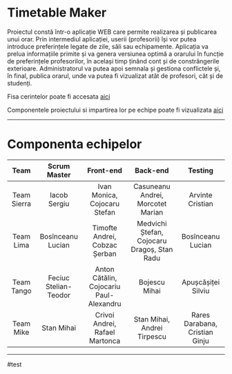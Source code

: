 # Timetable Maker
Proiectul constă într-o aplicație WEB care permite realizarea și publicarea unui orar. Prin intermediul aplicației, userii (profesorii) își vor putea introduce preferințele legate de zile, săli sau echipamente. Aplicația va prelua informațiile primite și va genera versiunea optimă a orarului în funcție de preferințele profesorilor, în același timp ținând cont și de constrângerile exterioare. Administratorul va putea apoi semnala și gestiona conflictele și, în final, publica orarul, unde va putea fi vizualizat atât de profesori, cât și de studenți.

Fisa cerintelor poate fi accesata [aici](https://docs.google.com/document/d/1YdpxclPJ6u3HxfGSokueA2jh0oI5LPKv_7d9kzqp1uk/edit)

Componentele proiectului si impartirea lor pe echipe poate fi vizualizata [aici](https://docs.google.com/document/d/13AV82hXUW_kpKJIyGdARmgYIxzTPEWqspqSEqiB_1Tk/edit?usp=sharing)

***

# Componenta echipelor

| Team | Scrum Master | Front-end | Back-end | Testing |
| :--: | :----------: | :-------: | :------: | :-----: |
| Team Sierra | Iacob Sergiu | Ivan Monica, Cojocaru Stefan | Casuneanu Andrei, Morcotet Marian | Arvinte Cristian |
| Team Lima | Bosînceanu Lucian | Timofte Andrei, Cobzac Șerban | Medvichi Ștefan, Cojocaru Dragoș, Stan Radu | Bosînceanu Lucian |
| Team Tango | Feciuc Stelian-Teodor | Anton Cătălin, Cojocariu Paul-Alexandru | Bojescu Mihai | Apușcășiței Silviu |
| Team Mike | Stan Mihai |  Crivoi Andrei, Rafael Martonca | Stan Mihai, Andrei Tirpescu | Rares Darabana, Cristian Ginju |

***

#test
